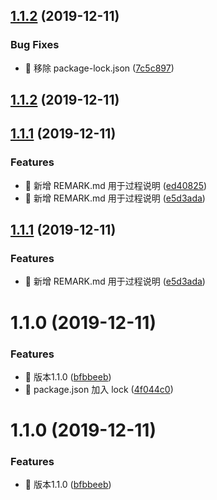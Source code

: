 ## [1.1.2](https://github.com/jason-live/fyy-saas-v1/compare/v1.1.1...v1.1.2) (2019-12-11)


### Bug Fixes

* :bug: 移除 package-lock.json ([7c5c897](https://github.com/jason-live/fyy-saas-v1/commit/7c5c8972af9b87742f0eb83baf2e8cb6d5802600))



## [1.1.2](https://github.com/jason-live/fyy-saas-v1/compare/v1.1.1...v1.1.2) (2019-12-11)



## [1.1.1](https://github.com/jason-live/fyy-saas-v1/compare/v1.1.0...v1.1.1) (2019-12-11)


### Features

* :pencil: 新增 REMARK.md 用于过程说明 ([ed40825](https://github.com/jason-live/fyy-saas-v1/commit/ed4082584d6999cc85cf49fac7d1f28017a901f9))
* :pencil: 新增 REMARK.md 用于过程说明 ([e5d3ada](https://github.com/jason-live/fyy-saas-v1/commit/e5d3ada1c9ab2967c99dad13c952f52bee1b8432))



## [1.1.1](https://github.com/jason-live/fyy-saas-v1/compare/v1.1.0...v1.1.1) (2019-12-11)


### Features

* :pencil: 新增 REMARK.md 用于过程说明 ([e5d3ada](https://github.com/jason-live/fyy-saas-v1/commit/e5d3ada1c9ab2967c99dad13c952f52bee1b8432))



# 1.1.0 (2019-12-11)


### Features

* :tada: 版本1.1.0 ([bfbbeeb](https://github.com/jason-live/fyy-saas-v1/commit/bfbbeebc5d71b19beb3abddc6907adbf30987397))
* :wrench: package.json 加入 lock ([4f044c0](https://github.com/jason-live/fyy-saas-v1/commit/4f044c0411b8c391d8d50d5d707c26437443c1db))



# 1.1.0 (2019-12-11)


### Features

* :tada: 版本1.1.0 ([bfbbeeb](https://github.com/jason-live/fyy-saas-v1/commit/bfbbeebc5d71b19beb3abddc6907adbf30987397))



